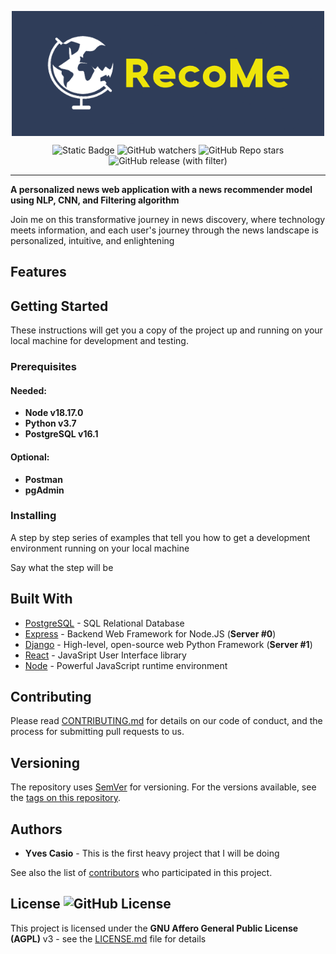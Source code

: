 <p align="center">
  <img align="center" src="recome-banner.png" alt="Recome Banner" width="500" height="200"> 

  <div align="center">
    
  ![Static Badge](https://img.shields.io/badge/status-pre_release-green)
  ![GitHub watchers](https://img.shields.io/github/watchers/yvesaur/recome)
  ![GitHub Repo stars](https://img.shields.io/github/stars/yvesaur/recome)
  ![GitHub release (with filter)](https://img.shields.io/github/v/release/yvesaur/recome) 
  </div>
</p>

---

**A personalized news web application with a news recommender model using NLP, CNN, and Filtering algorithm**


Join me on this transformative journey in news discovery, where technology meets information, and each user's journey through the news landscape is personalized, intuitive, and enlightening

## Features

## Getting Started

These instructions will get you a copy of the project up and running on your local machine for development and testing.

### Prerequisites

#### Needed:
 - **Node v18.17.0**
 - **Python v3.7**
 - **PostgreSQL v16.1**
#### Optional:
 - **Postman**
 - **pgAdmin**


### Installing

A step by step series of examples that tell you how to get a development environment running on your local machine

Say what the step will be

## Built With 

* [PostgreSQL](https://www.postgresql.org/) - SQL Relational Database
* [Express](https://expressjs.com/) - Backend Web Framework for Node.JS (**Server #0**)
* [Django](https://www.djangoproject.com/) - High-level, open-source web Python Framework (**Server #1**)
* [React](https://react.dev/) - JavaSript User Interface library 
* [Node](https://nodejs.org/en) - Powerful JavaScript runtime environment

## Contributing

Please read [CONTRIBUTING.md](CONTRIBUTING) for details on our code of conduct, and the process for submitting pull requests to us.

## Versioning

The repository uses [SemVer](http://semver.org/) for versioning. For the versions available, see the [tags on this repository](https://github.com/your/project/tags). 

## Authors

* **Yves Casio** - This is the first heavy project that I will be doing

See also the list of [contributors](https://github.com/your/project/contributors) who participated in this project.

## License ![GitHub License](https://img.shields.io/github/license/yvesaur/recome)

This project is licensed under the **GNU Affero General Public License (AGPL)** v3 - see the [LICENSE.md](LICENSE) file for details

